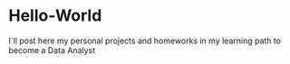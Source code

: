# Hello-World
I´ll post here my personal projects and homeworks in my learning path to become a Data Analyst
